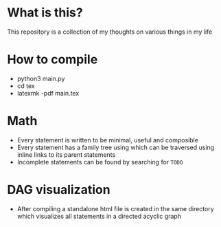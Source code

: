 # What is this?
This repository is a collection of my thoughts on various things in my life

# How to compile
- python3 main.py
- cd tex
- latexmk -pdf main.tex

# Math
- Every statement is written to be minimal, useful and composible
- Every statement has a family tree using which can be traversed using inline links to its parent statements
- Incomplete statements can be found by searching for `TODO`

# DAG visualization
- After compiling a standalone html file is created in the same directory which visualizes all statements in a directed acyclic graph
